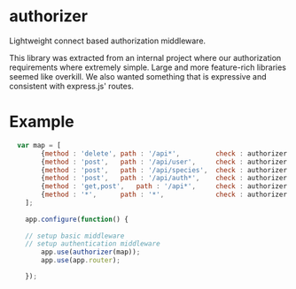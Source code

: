 authorizer
============

Lightweight connect based authorization middleware.

This library was extracted from an internal project where our authorization requirements where extremely simple. Large and more feature-rich libraries seemed like overkill. We also wanted something that is expressive and consistent with express.js' routes.

Example
============

```js
  var map = [
		{method : 'delete', path : '/api*', 		check : authorizer.assertIsAdmin},
		{method : 'post', 	path : '/api/user', 	check : authorizer.assertIsAdmin},
		{method : 'post', 	path : '/api/species', 	check : authorizer.assertIsAdmin},
		{method : 'post', 	path : '/api/auth*', 	check : authorizer.assertAlwaysOpen},
		{method : 'get,post', 	path : '/api*', 	check : authorizer.assertIsAuth},
		{method : '*', 		path : '*', 			check : authorizer.assertAlwaysClosed}
	];
	
	app.configure(function() {
	
    // setup basic middleware
    // setup authentication middleware
		app.use(authorizer(map));
		app.use(app.router);

	});
```
